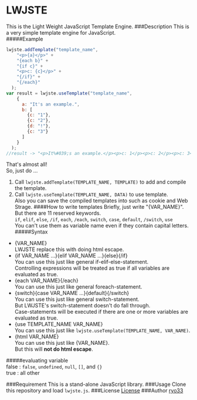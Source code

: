# LWJSTE
This is the Light Weight JavaScript Template Engine.
###Description
This is a very simple template engine for JavaScript.  
#####Example
```javascript
lwjste.addTemplate("template_name",
    "<p>{a}</p>" +
    "{each b}" +
    "{if c}" +
    "<p>c: {c}</p>" +
    "{/if}" +
    "{/each}"
  );
var result = lwjste.useTemplate("template_name",
    {
      a: "It's an example.",
      b: [
        {c: "1"},
        {c: "2"},
        {d: "!"},
        {c: "3"}
      ]
    }
  );
//result -> "<p>It%#039;s an example.</p><p>c: 1</p><p>c: 2</p><p>c: 3</p>"
```
That's almost all!  
So, just do ...  
1. Call `lwjste.addTemplate(TEMPLATE_NAME, TEMPLATE)` to add and compile the template.  
2. Call `lwjste.useTemplate(TEMPLATE_NAME, DATA)` to use template.  
Also you can save the compiled templates into such as cookie and Web Strage.
####How to write templates
Briefly, just write "{VAR_NAME}".  
But there are 11 reserved keywords.  
`if`, `elif`, `else`, `/if`, `each`, `/each`, `switch`, `case`, `default`, `/switch`, `use`  
You can't use them as variable name even if they contain capital letters.  
#####Syntax
- {VAR_NAME}  
LWJSTE replace this with doing html escape.
- {if VAR_NAME ...}{elif VAR_NAME ...}{else}{/if}  
You can use this just like general if-elif-else-statement.  
Controlling expressions will be treated as true if all variables are evaluated as true.  
- {each VAR_NAME}{/each}  
You can use this just like general foreach-statement.  
- {switch}{case VAR_NAME ...}{default}{/switch}  
You can use this just like general switch-statement.  
But LWJSTE's switch-statement doesn't do fall through.  
Case-statements will be executed if there are one or more variables are evaluated as true.  
- {use TEMPLATE_NAME VAR_NAME}  
You can use this just like `lwjste.useTemplate(TEMPLATE_NAME, VAR_NAME)`.  
- {html VAR_NAME}  
You can use this just like {VAR_NAME}.  
But this will **not do html escape**.  

#####evaluating variable  
false : `false`, `undefined`, `null`, `[]`, and `{}`  
true : all other  

###Requirement
This is a stand-alone JavaScript library.
###Usage
Clone this repository and load `lwjste.js`.
###License
  [License](LICENSE)
###Author
  [ryo33](https://github.com/ryo33/ "ryo33's github page")
